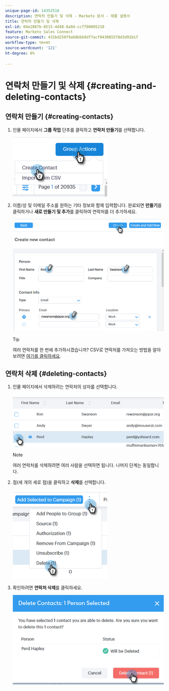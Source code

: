 ```yaml
---
unique-page-id: 14352516
description: 연락처 만들기 및 삭제 - Marketo 문서 - 제품 설명서
title: 연락처 만들기 및 삭제
exl-id: 04e2887b-8515-4d48-8a94-ccff00805210
feature: Marketo Sales Connect
source-git-commit: 431bd258f9a68bbb9df7acf043085578d3d91b1f
workflow-type: tm+mt
source-wordcount: '121'
ht-degree: 0%

---
```


# 연락처 만들기 및 삭제 {#creating-and-deleting-contacts}

## 연락처 만들기 {#creating-contacts}

1. 인물 페이지에서 **그룹 작업** 단추를 클릭하고 **연락처 만들기**&#x200B;를 선택합니다.

   ![](assets/one-2.png)

1. 이름/성 및 이메일 주소를 원하는 기타 정보와 함께 입력합니다. 완료되면 **만들기**&#x200B;를 클릭하거나 **새로 만들기 및 추가**&#x200B;를 클릭하여 연락처를 더 추가하세요.

   ![](assets/two-2.png)

   >[!TIP]
   >
   >여러 연락처를 한 번에 추가하시겠습니까? CSV로 연락처를 가져오는 방법을 알아보려면 [여기를 클릭하세요](/help/marketo/product-docs/marketo-sales-connect/people/managing-contacts/import-contacts-via-csv.md).

## 연락처 삭제 {#deleting-contacts}

1. 인물 페이지에서 삭제하려는 연락처의 상자를 선택합니다.

   ![](assets/three-2.png)

   >[!NOTE]
   >
   >여러 연락처를 삭제하려면 여러 사람을 선택하면 됩니다. 나머지 단계는 동일합니다.

1. 점(세 개의 세로 점)을 클릭하고 **삭제**&#x200B;를 선택합니다.

   ![](assets/four-2.png)

1. 확인하려면 **연락처 삭제**&#x200B;를 클릭하세요.

   ![](assets/five-2.png)
